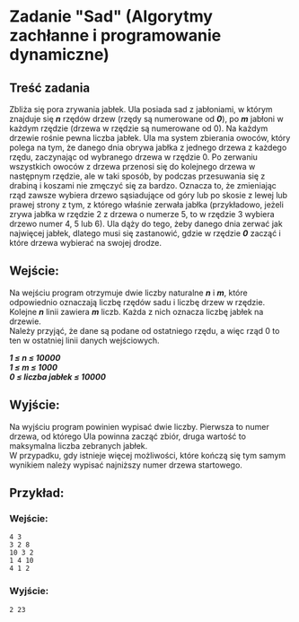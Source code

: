# Zadanie "Sad" (Algorytmy zachłanne i programowanie dynamiczne)

## Treść zadania

Zbliża się pora zrywania jabłek. Ula posiada sad z jabłoniami, w którym znajduje się ***n*** rzędów drzew (rzędy są numerowane od ***0***), po ***m*** jabłoni w każdym rzędzie (drzewa w rzędzie są numerowane od 0). Na każdym drzewie rośnie pewna liczba jabłek. Ula ma system zbierania owoców, który polega na tym, że danego dnia obrywa jabłka z jednego drzewa z każdego rzędu, zaczynając od wybranego drzewa w rzędzie 0. Po zerwaniu wszystkich owoców z drzewa przenosi się do kolejnego drzewa w następnym rzędzie, ale w taki sposób, by podczas przesuwania się z drabiną i koszami nie zmęczyć się za bardzo. Oznacza to, że zmieniając rząd zawsze wybiera drzewo sąsiadujące od góry lub po skosie z lewej lub prawej strony z tym, z którego właśnie zerwała jabłka (przykładowo, jeżeli zrywa jabłka w rzędzie 2 z drzewa o numerze 5, to w rzędzie 3 wybiera drzewo numer 4, 5 lub 6). Ula dąży do tego, żeby danego dnia zerwać jak najwięcej jabłek, dlatego musi się zastanowić, gdzie w rzędzie ***0*** zacząć i które drzewa wybierać na swojej drodze.

## Wejście:
Na wejściu program otrzymuje dwie liczby naturalne ***n*** i ***m***, które odpowiednio oznaczają liczbę rzędów sadu i liczbę drzew w rzędzie. Kolejne ***n*** linii zawiera ***m*** liczb. Każda z nich oznacza liczbę jabłek na drzewie.\
Należy przyjąć, że dane są podane od ostatniego rzędu, a więc rząd 0 to ten w ostatniej linii danych wejściowych.

***1 ≤ n ≤ 10000***\
***1 ≤ m ≤ 1000***\
***0 ≤ liczba jabłek ≤ 10000***

## Wyjście:
Na wyjściu program powinien wypisać dwie liczby. Pierwsza to numer drzewa, od którego Ula powinna zacząć zbiór, druga wartość to maksymalna liczba zebranych jabłek.\
W przypadku, gdy istnieje więcej możliwości, które kończą się tym samym wynikiem należy wypisać najniższy numer drzewa startowego.

## Przykład:
### Wejście:
```
4 3
3 2 8
10 3 2
1 4 10
4 1 2
```
### Wyjście:
```
2 23
```
